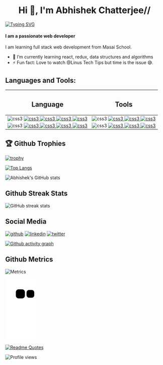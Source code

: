<h1 align="center">Hi 👋, I'm Abhishek Chatterjee//</h1>

[![Typing SVG](https://readme-typing-svg.demolab.com?font=Fira+Code&size=45&pause=1200&color=F75C7E&center=true&vCenter=true&width=1200&lines=Hi+there+%F0%9F%91%8B%2C;My+name+is+Abhishek+Chatterjee++%F0%9F%91%A8%E2%80%8D%F0%9F%92%BB;I+am+a+web+developer;Always+curious+to+learn+new+things;And+implement+them+%F0%9F%98%87)](https://git.io/typing-svg)
#### I am a passionate web developer
I am learning full stack web development from Masai School.

- 🌱 I’m currently learning react, redux, data structures and algorithms  
- ⚡ Fun fact: Love to watch @Linus Tech Tips but time is the issue 😅. 


<h2 align="left">Languages and Tools:</h2>

|<h2> Language</h2> | <h2>Tools</h2> |
|---|---|
| <img src="https://chiranjeev-thapliyal.vercel.app/svg/html-5.svg" alt="css3" width="80" height="80"/> </a> <a href="https://www.cypress.io" target="_blank" rel="noreferrer">  <img src="https://chiranjeev-thapliyal.vercel.app/svg/css3.svg" alt="css3" width="80" height="80"/> </a> <a href="https://www.cypress.io" target="_blank" rel="noreferrer">  <img src="https://chiranjeev-thapliyal.vercel.app/svg/javascript.svg" alt="css3" width="80" height="80"/> </a> <a href="https://www.cypress.io" target="_blank" rel="noreferrer"> <img src="https://velvety-croquembouche-9aebc1.netlify.app/static/media/typescript.f66836b8.svg" alt="css3" width="80" height="80"/> </a> <a href="https://www.cypress.io" target="_blank" rel="noreferrer">  <img src="https://chiranjeev-thapliyal.vercel.app/svg/reactjs.svg" alt="css3" width="80" height="80"/> </a> <a href="https://www.cypress.io" target="_blank" rel="noreferrer"> |  <img src="https://chiranjeev-thapliyal.vercel.app/svg/git.svg" alt="css3" width="80" height="80"/> </a> <a href="https://www.cypress.io" target="_blank" rel="noreferrer">  <img src="https://cdn-icons-png.flaticon.com/512/25/25231.png" alt="css3" width="80" height="80"/> </a> <a href="https://www.cypress.io" target="_blank" rel="noreferrer">  <img src="https://cdn.iconscout.com/icon/free/png-256/npm-3521612-2945056.png" alt="css3" width="80" height="80"/> </a> <a href="https://www.cypress.io" target="_blank" rel="noreferrer"> <img src="https://abhishek1337chatterjee.github.io/static/media/cypress.d77f8449ebe8b2bcfa8d.png" alt="css3" width="80" height="80"/> </a> <a href="https://www.cypress.io" target="_blank" rel="noreferrer">    |
| <img src="https://www.vectorlogo.zone/logos/firebase/firebase-icon.svg" alt="css3" width="80" height="80"/> </a> <a href="https://www.cypress.io" target="_blank" rel="noreferrer">  <img src="https://chiranjeev-thapliyal.vercel.app/svg/redux.svg" alt="css3" width="80" height="80"/> </a> <a href="https://www.cypress.io" target="_blank" rel="noreferrer">  <img src="https://chiranjeev-thapliyal.vercel.app/svg/nodejs.svg" alt="css3" width="80" height="80"/> </a> <a href="https://www.cypress.io" target="_blank" rel="noreferrer"> <img src="https://chiranjeev-thapliyal.vercel.app/svg/mongodb.svg" alt="css3" width="80" height="80"/> </a> <a href="https://www.cypress.io" target="_blank" rel="noreferrer">  <img src="https://abhishek1337chatterjee.github.io/static/media/express.c1af1dd1c23d9e6dc11d.png" alt="css3" width="80" height="80"/> </a> <a href="https://www.cypress.io" target="_blank" rel="noreferrer"> |   <img src="https://www.datocms-assets.com/35255/1665957463-sponsor-logo-vercel.png" alt="css3" width="80" height="80"/> </a> <a href="https://www.cypress.io" target="_blank" rel="noreferrer">  <img src="https://upload.wikimedia.org/wikipedia/commons/a/ab/Swagger-logo.png" alt="css3" width="80" height="80"/> </a> <a href="https://www.cypress.io" target="_blank" rel="noreferrer">  <img src="https://avatars.githubusercontent.com/u/77067997?s=200&v=4" alt="css3" width="80" height="80"/> </a> <a href="https://www.cypress.io" target="_blank" rel="noreferrer"> <img src="https://upload.wikimedia.org/wikipedia/commons/thumb/9/9a/Visual_Studio_Code_1.35_icon.svg/2048px-Visual_Studio_Code_1.35_icon.svg.png" alt="css3" width="80" height="80"/> </a> <a href="https://www.cypress.io" target="_blank" rel="noreferrer">     |






<h2 align="left">🏆 Github Trophies</h2>


[![trophy](https://github-profile-trophy.vercel.app/?username=abhishek1337chatterjee&theme=radical&margin-w=85&margin-h=85)](https://github.com/ryo-ma/github-profile-trophy)


[![Top Langs](https://github-readme-stats-sigma-five.vercel.app/api/top-langs/?username=abhishek1337chatterjee&theme=radical&layout=compact)](https://github.com/anuraghazra/github-readme-stats)

![Abhishek's GitHub stats](https://github-readme-stats-sigma-five.vercel.app/api?username=abhishek1337chatterjee&show_icons=true&theme=radical)  

<h2 align="left">Github Streak Stats</h2>

![GitHub streak stats](https://streak-stats.demolab.com/?user=abhishek1337chatterjee&theme=radical) 


<h2 align="left">Social Media </h2>


[<img src='https://raw.githubusercontent.com/gauravghongde/social-icons/9d939e1c5b7ea4a24ac39c3e4631970c0aa1b920/SVG/White/Github_white.svg' alt='github' height='40' width='60'>](https://github.com/abhishek1337chatterjee)  [<img src='https://raw.githubusercontent.com/gauravghongde/social-icons/9d939e1c5b7ea4a24ac39c3e4631970c0aa1b920/SVG/White/LinkedIN_white.svg' alt='linkedin' height='40' width='60'>](https://www.linkedin.com/in/abhishekchatterjee-saheb1337/)  [<img src='https://raw.githubusercontent.com/gauravghongde/social-icons/9d939e1c5b7ea4a24ac39c3e4631970c0aa1b920/SVG/White/Twitter_white.svg' alt='twitter' height='40' width='60'>](https://twitter.com/saheb1337) 

[![Github activity graph](https://github-readme-activity-graph.vercel.app/graph?username=abhishek1337chatterjee&theme=react-dark)](https://github.com/ashutosh00710/github-readme-activity-graph)

<h2 align="left">Github Metrics </h2>


![Metrics](https://metrics.lecoq.io/abhishek1337chatterjee?template=classic&base.indepth=true&isocalendar=1&people=1&achievements=1&fortune=1&base=header%2C%20activity%2C%20community%2C%20repositories%2C%20metadata&base.indepth=true&base.hireable=false&base.skip=false&isocalendar=false&isocalendar.duration=full-year&people=false&people.limit=31&people.identicons=false&people.identicons.hide=false&people.size=53&people.types=followers%2C%20following&people.shuffle=false&achievements=false&achievements.threshold=C&achievements.secrets=true&achievements.display=detailed&achievements.limit=0&fortune=false&config.timezone=Asia%2FCalcutta&config.octicon=true&config.display=large)
 



![snake gif](https://github.com/abhishek1337chatterjee/abhishek1337chatterjee/blob/output/github-contribution-grid-snake.svg) 
 
 
[![Readme Quotes](https://quotes-github-readme.vercel.app/api?type=horizontal&theme=monokai)](https://github.com/piyushsuthar/github-readme-quotes)


![Profile views](https://komarev.com/ghpvc/?username=abhishek1337chatterjee&color=orange&style=for-the-badge)
 
